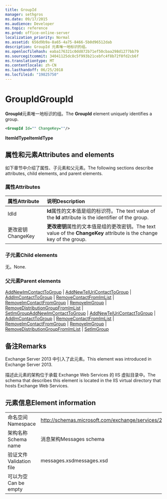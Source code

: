 ```yaml
---
title: GroupId
manager: sethgros
ms.date: 09/17/2015
ms.audience: Developer
ms.topic: reference
ms.prod: office-online-server
localization_priority: Normal
ms.assetid: 656d9b9a-8a65-4a75-8466-5b0d96512dab
description: GroupId 元素唯一地标识的组。
ms.openlocfilehash: eaba176321c0dd872b71ef50cbaa298d1277bb79
ms.sourcegitcommit: 34041125dc8c5f993b21cebfc4f8b72f0fd2cb6f
ms.translationtype: MT
ms.contentlocale: zh-CN
ms.lasthandoff: 06/25/2018
ms.locfileid: "19825750"
---
```

# <a name="groupid"></a><span data-ttu-id="5a26b-103">GroupId</span><span class="sxs-lookup"><span data-stu-id="5a26b-103">GroupId</span></span>

<span data-ttu-id="5a26b-104">**GroupId**元素唯一地标识的组。</span><span class="sxs-lookup"><span data-stu-id="5a26b-104">The **GroupId** element uniquely identifies a group.</span></span> 
  
```XML
<GroupId Id="" ChangeKey=""/>
```

 <span data-ttu-id="5a26b-105">**ItemIdType**</span><span class="sxs-lookup"><span data-stu-id="5a26b-105">**ItemIdType**</span></span>
## <a name="attributes-and-elements"></a><span data-ttu-id="5a26b-106">属性和元素</span><span class="sxs-lookup"><span data-stu-id="5a26b-106">Attributes and elements</span></span>

<span data-ttu-id="5a26b-107">如下章节中介绍了属性、子元素和父元素。</span><span class="sxs-lookup"><span data-stu-id="5a26b-107">The following sections describe attributes, child elements, and parent elements.</span></span>
  
### <a name="attributes"></a><span data-ttu-id="5a26b-108">属性</span><span class="sxs-lookup"><span data-stu-id="5a26b-108">Attributes</span></span>

|<span data-ttu-id="5a26b-109">**属性**</span><span class="sxs-lookup"><span data-stu-id="5a26b-109">**Attribute**</span></span>|<span data-ttu-id="5a26b-110">**说明**</span><span class="sxs-lookup"><span data-stu-id="5a26b-110">**Description**</span></span>|
|:-----|:-----|
|<span data-ttu-id="5a26b-111">Id</span><span class="sxs-lookup"><span data-stu-id="5a26b-111">Id</span></span>  <br/> |<span data-ttu-id="5a26b-112">**Id**属性的文本值是组的标识符。</span><span class="sxs-lookup"><span data-stu-id="5a26b-112">The text value of the **Id** attribute is the identifier of the group.</span></span>  <br/> |
|<span data-ttu-id="5a26b-113">更改密钥</span><span class="sxs-lookup"><span data-stu-id="5a26b-113">ChangeKey</span></span>  <br/> |<span data-ttu-id="5a26b-114">**更改密钥**属性的文本值是组的更改密钥。</span><span class="sxs-lookup"><span data-stu-id="5a26b-114">The text value of the **ChangeKey** attribute is the change key of the group.</span></span>  <br/> |
   
### <a name="child-elements"></a><span data-ttu-id="5a26b-115">子元素</span><span class="sxs-lookup"><span data-stu-id="5a26b-115">Child elements</span></span>

<span data-ttu-id="5a26b-116">无。</span><span class="sxs-lookup"><span data-stu-id="5a26b-116">None.</span></span>
  
### <a name="parent-elements"></a><span data-ttu-id="5a26b-117">父元素</span><span class="sxs-lookup"><span data-stu-id="5a26b-117">Parent elements</span></span>

<span data-ttu-id="5a26b-118">[AddNewImContactToGroup](addnewimcontacttogroup.md) | [AddNewTelUriContactToGroup](addnewteluricontacttogroup.md) | [AddImContactToGroup](addimcontacttogroup.md) | [RemoveContactFromImList](removecontactfromimlist.md) | [RemoveImContactFromGroup](removeimcontactfromgroup.md) | [RemoveImGroup](removeimgroup.md) |  [RemoveDistributionGroupFromImList](removedistributiongroupfromimlist.md) | [SetImGroup](setimgroup.md)</span><span class="sxs-lookup"><span data-stu-id="5a26b-118">[AddNewImContactToGroup](addnewimcontacttogroup.md) | [AddNewTelUriContactToGroup](addnewteluricontacttogroup.md) | [AddImContactToGroup](addimcontacttogroup.md) | [RemoveContactFromImList](removecontactfromimlist.md) | [RemoveImContactFromGroup](removeimcontactfromgroup.md) | [RemoveImGroup](removeimgroup.md) | [RemoveDistributionGroupFromImList](removedistributiongroupfromimlist.md) | [SetImGroup](setimgroup.md)</span></span>
  
## <a name="remarks"></a><span data-ttu-id="5a26b-119">备注</span><span class="sxs-lookup"><span data-stu-id="5a26b-119">Remarks</span></span>

<span data-ttu-id="5a26b-120">Exchange Server 2013 中引入了此元素。</span><span class="sxs-lookup"><span data-stu-id="5a26b-120">This element was introduced in Exchange Server 2013.</span></span>
  
<span data-ttu-id="5a26b-121">描述此元素的架构位于承载 Exchange Web Services 的 IIS 虚拟目录中。</span><span class="sxs-lookup"><span data-stu-id="5a26b-121">The schema that describes this element is located in the IIS virtual directory that hosts Exchange Web Services.</span></span>
  
## <a name="element-information"></a><span data-ttu-id="5a26b-122">元素信息</span><span class="sxs-lookup"><span data-stu-id="5a26b-122">Element information</span></span>

|||
|:-----|:-----|
|<span data-ttu-id="5a26b-123">命名空间</span><span class="sxs-lookup"><span data-stu-id="5a26b-123">Namespace</span></span>  <br/> |http://schemas.microsoft.com/exchange/services/2006/messages  <br/> |
|<span data-ttu-id="5a26b-124">架构名称</span><span class="sxs-lookup"><span data-stu-id="5a26b-124">Schema name</span></span>  <br/> |<span data-ttu-id="5a26b-125">消息架构</span><span class="sxs-lookup"><span data-stu-id="5a26b-125">Messages schema</span></span>  <br/> |
|<span data-ttu-id="5a26b-126">验证文件</span><span class="sxs-lookup"><span data-stu-id="5a26b-126">Validation file</span></span>  <br/> |<span data-ttu-id="5a26b-127">messages.xsd</span><span class="sxs-lookup"><span data-stu-id="5a26b-127">messages.xsd</span></span>  <br/> |
|<span data-ttu-id="5a26b-128">可以为空</span><span class="sxs-lookup"><span data-stu-id="5a26b-128">Can be empty</span></span>  <br/> ||
   


